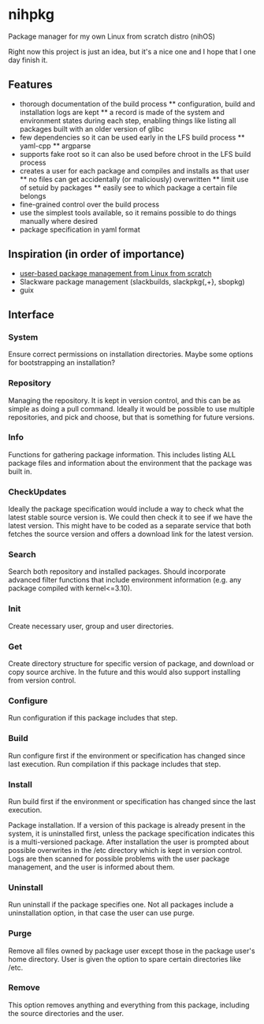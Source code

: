 # nihpkg
Package manager for my own Linux from scratch distro (nihOS)

Right now this project is just an idea, but it's a nice one and I hope that I one day finish it.

## Features
* thorough documentation of the build process
** configuration, build and installation logs are kept
** a record is made of the system and environment states during each step, enabling things like listing all packages built with an older version of glibc
* few dependencies so it can be used early in the LFS build process
** yaml-cpp
** argparse
* supports fake root so it can also be used before chroot in the LFS build process
* creates a user for each package and compiles and installs as that user
** no files can get accidentally (or maliciously) overwritten
** limit use of setuid by packages
** easily see to which package a certain file belongs
* fine-grained control over the build process
* use the simplest tools available, so it remains possible to do things manually where desired
* package specification in yaml format

## Inspiration (in order of importance)
* [user-based package management from Linux from scratch](http://www.linuxfromscratch.org/hints/downloads/files/more_control_and_pkg_man.txt)
* Slackware package management (slackbuilds, slackpkg{,+}, sbopkg)
* guix

## Interface
### System
Ensure correct permissions on installation directories. Maybe some options for bootstrapping an installation?

### Repository
Managing the repository. It is kept in version control, and this can be as simple as doing a pull command. Ideally it would be possible to use multiple repositories, and pick and choose, but that is something for future versions.

### Info
Functions for gathering package information. This includes listing ALL package files and information about the environment that the package was built in.

### CheckUpdates
Ideally the package specification would include a way to check what the latest stable source version is. We could then check it to see if we have the latest version. This might have to be coded as a separate service that both fetches the source version and offers a download link for the latest version.

### Search
Search both repository and installed packages. Should incorporate advanced filter functions that include environment information (e.g. any package compiled with kernel<=3.10).

### Init
Create necessary user, group and user directories.

### Get
Create directory structure for specific version of package, and download or copy source archive. In the future and this would also support installing from version control.

### Configure
Run configuration if this package includes that step.

### Build
Run configure first if the environment or specification has changed since last execution. Run compilation if this package includes that step.

### Install
Run build first if the environment or specification has changed since the last execution.

Package installation. If a version of this package is already present in the system, it is uninstalled first, unless the package specification indicates this is a multi-versioned package. After installation the user is prompted about possible overwrites in the /etc directory which is kept in version control. Logs are then scanned for possible problems with the user package management, and the user is informed about them.

### Uninstall
Run uninstall if the package specifies one. Not all packages include a uninstallation option, in that case the user can use purge.

### Purge
Remove all files owned by package user except those in the package user's home directory. User is given the option to spare certain directories like /etc.

### Remove
This option removes anything and everything from this package, including the source directories and the user.
